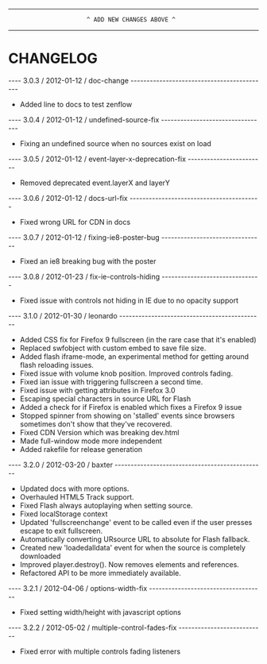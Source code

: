 --------------------------------------------------------------------------------
                          ^ ADD NEW CHANGES ABOVE ^
--------------------------------------------------------------------------------

CHANGELOG
=========

---- 3.0.3 / 2012-01-12 / doc-change -------------------------------------------
* Added line to docs to test zenflow

---- 3.0.4 / 2012-01-12 / undefined-source-fix ---------------------------------
* Fixing an undefined source when no sources exist on load

---- 3.0.5 / 2012-01-12 / event-layer-x-deprecation-fix ------------------------
* Removed deprecated event.layerX and layerY

---- 3.0.6 / 2012-01-12 / docs-url-fix -----------------------------------------
* Fixed wrong URL for CDN in docs

---- 3.0.7 / 2012-01-12 / fixing-ie8-poster-bug --------------------------------
* Fixed an ie8 breaking bug with the poster

---- 3.0.8 / 2012-01-23 / fix-ie-controls-hiding -------------------------------
* Fixed issue with controls not hiding in IE due to no opacity support

---- 3.1.0 / 2012-01-30 / leonardo ---------------------------------------------
* Added CSS fix for Firefox 9 fullscreen (in the rare case that it's enabled)
* Replaced swfobject with custom embed to save file size.
* Added  flash iframe-mode, an experimental method for getting around flash reloading issues.
* Fixed issue with volume knob position. Improved controls fading.
* Fixed ian issue with triggering fullscreen a second time.
* Fixed issue with getting attributes in Firefox 3.0
* Escaping special characters in source URL for Flash
* Added a check for if Firefox is enabled which fixes a Firefox 9 issue
* Stopped spinner from showing on 'stalled' events since browsers sometimes don't show that they've recovered.
* Fixed CDN Version which was breaking dev.html
* Made full-window mode more independent
* Added rakefile for release generation

---- 3.2.0 / 2012-03-20 / baxter -----------------------------------------------
* Updated docs with more options.
* Overhauled HTML5 Track support.
* Fixed Flash always autoplaying when setting source.
* Fixed localStorage context
* Updated 'fullscreenchange' event to be called even if the user presses escape to exit fullscreen.
* Automatically converting URsource URL to absolute for Flash fallback.
* Created new 'loadedalldata' event for when  the source is completely downloaded
* Improved player.destroy(). Now removes elements and references.
* Refactored API to be more immediately available.

---- 3.2.1 / 2012-04-06 / options-width-fix ------------------------------------
* Fixed setting width/height with javascript options

---- 3.2.2 / 2012-05-02 / multiple-control-fades-fix ---------------------------
* Fixed error with multiple controls fading listeners
